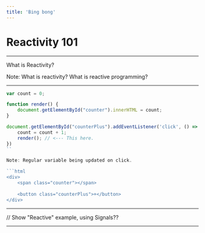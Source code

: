 ```yaml
---
title: 'Bing bong'
---
```


# Reactivity 101

---

What is Reactivity?

Note: What is reactivity? What is reactive programming?

----

```js
var count = 0;

function render() {
	document.getElementById("counter").innerHTML = count;
}

document.getElementById("counterPlus").addEventListener('click', () => {
	count = count + 1;
	render(); // <--- This here.
})
``

Note: Regular variable being updated on click.

```html
<div>
	<span class="counter"></span>
	
	<button class="counterPlus">+</button>
</div>
```

---

// Show "Reactive" example, using Signals??

---

